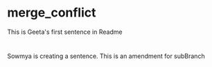 # merge_conflict

This is Geeta's first sentence in Readme

#

Sowmya is creating a sentence.
This is an amendment for subBranch
